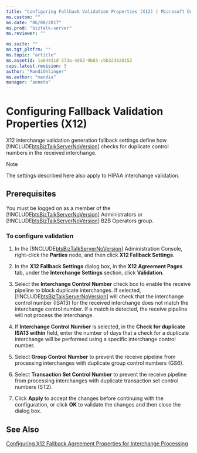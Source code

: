 ```yaml
---
title: "Configuring Fallback Validation Properties (X12) | Microsoft Docs"
ms.custom: ""
ms.date: "06/08/2017"
ms.prod: "biztalk-server"
ms.reviewer: ""

ms.suite: ""
ms.tgt_pltfrm: ""
ms.topic: "article"
ms.assetid: 1a64431d-373a-4d63-9b83-cbb323620152
caps.latest.revision: 3
author: "MandiOhlinger"
ms.author: "mandia"
manager: "anneta"
---
```

# Configuring Fallback Validation Properties (X12)
X12 interchange validation generation fallback settings define how [!INCLUDE[btsBizTalkServerNoVersion](../includes/btsbiztalkservernoversion-md.md)] checks for duplicate control numbers in the received interchange.  
  
> [!NOTE]
>  The settings described here also apply to HIPAA interchange validation.  
  
## Prerequisites  
 You must be logged on as a member of the [!INCLUDE[btsBizTalkServerNoVersion](../includes/btsbiztalkservernoversion-md.md)] Administrators or [!INCLUDE[btsBizTalkServerNoVersion](../includes/btsbiztalkservernoversion-md.md)] B2B Operators group.  
  
### To configure validation  
  
1.  In the [!INCLUDE[btsBizTalkServerNoVersion](../includes/btsbiztalkservernoversion-md.md)] Administration Console, right-click the **Parties** node, and then click **X12 Fallback Settings**.  
  
2.  In the **X12 Fallback Settings** dialog box, in the **X12 Agreement Pages** tab, under the **Interchange Settings** section, click **Validation**.  
  
3.  Select the **Interchange Control Number** check box to enable the receive pipeline to block duplicate interchanges. If selected, [!INCLUDE[btsBizTalkServerNoVersion](../includes/btsbiztalkservernoversion-md.md)] will check that the interchange control number (ISA13) for the received interchange does not match the interchange control number. If a match is detected, the receive pipeline will not process the interchange.  
  
4.  If **Interchange Control Number** is selected, in the **Check for duplicate ISA13 within** field, enter the number of days that a check for a duplicate interchange will be performed using a specific interchange control number.  
  
5.  Select **Group Control Number** to prevent the receive pipeline from processing interchanges with duplicate group control numbers (GS6).  
  
6.  Select **Transaction Set Control Number** to prevent the receive pipeline from processing interchanges with duplicate transaction set control numbers (ST2).  
  
7.  Click **Apply** to accept the changes before continuing with the configuration, or click **OK** to validate the changes and then close the dialog box.  
  
## See Also  
 [Configuring X12 Fallback Agreement Properties for Interchange Processing](../core/configuring-x12-fallback-agreement-properties-for-interchange-processing.md)